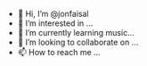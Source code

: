 - 👋 Hi, I’m @jonfaisal
- 👀 I’m interested in ...
- 🌱 I’m currently learning music...
- 💞️ I’m looking to collaborate on ...
- 📫 How to reach me ...

<!---
jonfaisal/jonfaisal is a ✨ special ✨ repository because its `README.md` (this file) appears on your GitHub profile.
You can click the Preview link to take a look at your changes.
--->

